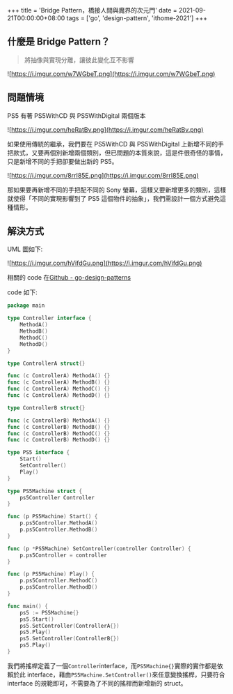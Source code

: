 +++
title = 'Bridge Pattern，橋接人間與魔界的次元門'
date = 2021-09-21T00:00:00+08:00
tags = ['go', 'design-pattern', 'ithome-2021']
+++

## 什麼是 Bridge Pattern？

> 將抽像與實現分離，讓彼此變化互不影響
> 

![https://i.imgur.com/w7WGbeT.png](https://i.imgur.com/w7WGbeT.png)

## 問題情境

PS5 有著 PS5WithCD 與 PS5WithDigital 兩個版本

![https://i.imgur.com/heRatBv.png](https://i.imgur.com/heRatBv.png)

如果使用傳統的繼承，我們要在 PS5WithCD 與 PS5WithDigital 上新增不同的手把款式，又要再個別新增兩個類別，但已問題的本質來說，這是件很奇怪的事情，只是新增不同的手把卻要做出新的
PS5。

![https://i.imgur.com/8rrI85E.png](https://i.imgur.com/8rrI85E.png)

那如果要再新增不同的手把配不同的 Sony 螢幕，這樣又要新增更多的類別，這樣就使得「不同的實現影響到了 PS5 這個物件的抽象」，我們需設計一個方式避免這種情形。

## 解決方式

UML 圖如下:

![https://i.imgur.com/hVifdGu.png](https://i.imgur.com/hVifdGu.png)

相關的 code 在[Github - go-design-patterns](https://github.com/superj80820/go-design-patterns)

code 如下:

```go
package main

type Controller interface {
	MethodA()
	MethodB()
	MethodC()
	MethodD()
}

type ControllerA struct{}

func (c ControllerA) MethodA() {}
func (c ControllerA) MethodB() {}
func (c ControllerA) MethodC() {}
func (c ControllerA) MethodD() {}

type ControllerB struct{}

func (c ControllerB) MethodA() {}
func (c ControllerB) MethodB() {}
func (c ControllerB) MethodC() {}
func (c ControllerB) MethodD() {}

type PS5 interface {
	Start()
	SetController()
	Play()
}

type PS5Machine struct {
	ps5Controller Controller
}

func (p PS5Machine) Start() {
	p.ps5Controller.MethodA()
	p.ps5Controller.MethodB()
}

func (p *PS5Machine) SetController(controller Controller) {
	p.ps5Controller = controller
}

func (p PS5Machine) Play() {
	p.ps5Controller.MethodC()
	p.ps5Controller.MethodD()
}

func main() {
	ps5 := PS5Machine{}
	ps5.Start()
	ps5.SetController(ControllerA{})
	ps5.Play()
	ps5.SetController(ControllerB{})
	ps5.Play()
}
```

我們將搖桿定義了一個`Controller`interface，而`PS5Machine{}`實際的實作都是依賴於此 interface，藉由`PS5Machine.SetController()`來任意變換搖桿，只要符合 interface 的規範即可，不需要為了不同的搖桿而新增新的 struct。